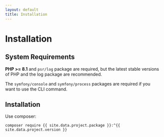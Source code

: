 ```yaml
---
layout: default
title: Installation
---
```


# Installation

## System Requirements

**PHP >= 8.1**  and `psr/log` package are required, but the latest stable versions of PHP and the log package are recommended.

The `symfony/console` and `symfony/process` packages are required if you want to use the CLI command.


## Installation

Use composer:

```
composer require {{ site.data.project.package }}:^{{ site.data.project.version }}
```

